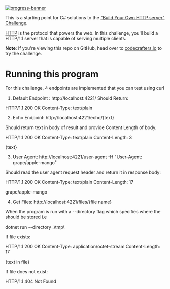 [![progress-banner](https://backend.codecrafters.io/progress/http-server/6ea47dee-3ee4-4050-a7aa-df154397b822)](https://app.codecrafters.io/users/codecrafters-bot?r=2qF)

This is a starting point for C# solutions to the
["Build Your Own HTTP server" Challenge](https://app.codecrafters.io/courses/http-server/overview).

[HTTP](https://en.wikipedia.org/wiki/Hypertext_Transfer_Protocol) is the
protocol that powers the web. In this challenge, you'll build a HTTP/1.1 server
that is capable of serving multiple clients.

**Note**: If you're viewing this repo on GitHub, head over to
[codecrafters.io](https://codecrafters.io) to try the challenge.

# Running this program

For this challenge, 4 endpoints are implemented that you can test using curl

1. Default Endpoint : http://localhost:4221/
Should Return:

HTTP/1.1 200 OK
Content-Type: text/plain

2. Echo Endpoint: http://localhost:4221/echo/{text}

Should return text in body of result and provide Content Length of body.

HTTP/1.1 200 OK
Content-Type: text/plain
Content-Length: 3

{text}

3. User Agent: http://localhost:4221/user-agent -H "User-Agent: grape/apple-mango"

Should read the user agent request header and return it in response body:

HTTP/1.1 200 OK
Content-Type: text/plain
Content-Length: 17

grape/apple-mango

4. Get Files: http://localhost:4221/files/{file name}

When the program is run with a --directory flag which specifies where the should be stored i.e

dotnet run --directory .\tmp\

If file exists:

HTTP/1.1 200 OK
Content-Type: application/octet-stream
Content-Length: 17

{text in file}

If file does not exist:

HTTP/1.1 404 Not Found

 





